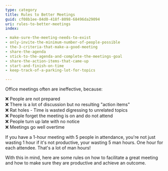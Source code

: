 ```yaml
---
type: category
title: Rules to Better Meetings
guid: cf08b1ee-84d0-418f-8098-68496da29094
uri: rules-to-better-meetings
index:

- make-sure-the-meeting-needs-to-exist
- only-invite-the-minimum-number-of-people-possible
- the-3-criteria-that-make-a-good-meeting
- share-the-agenda
- stick-to-the-agenda-and-complete-the-meetings-goal
- share-the-action-items-that-came-up
- start-and-finish-on-time 
- keep-track-of-a-parking-lot-for-topics

---
```


Office meetings often are ineffective, because:

❌ People are not prepared  
❌ There is a lot of discussion but no resulting "action items"  
❌ Rat holes - Time is wasted digressing to unrelated topics  
❌ People forget the meeting is on and do not attend   
❌ People turn up late with no notice   
❌ Meetings go well overtime  

If you have a 1-hour meeting with 5 people in attendance, you're not just wasting 1 hour if it's not productive, your wasting 5 man hours. One hour for each attendee. That's a lot of man hours!

With this in mind, here are some rules on how to facilitate a great meeting and how to make sure they are productive and achieve an outcome.
